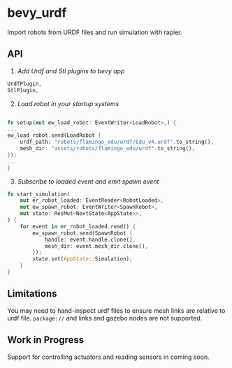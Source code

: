 # bevy_urdf

Import robots from URDF files and run simulation with rapier.

## API 

1. *Add Urdf and Stl plugins to bevy app*

```rust
UrdfPlugin,
StlPlugin,
```

2. *Load robot in your startup systems*

```rust

fn setup(mut ew_load_robot: EventWriter<LoadRobot>,) {
...
ew_load_robot.send(LoadRobot {
    urdf_path: "robots/flamingo_edu/urdf/Edu_v4.urdf".to_string(),
    mesh_dir: "assets/robots/flamingo_edu/urdf".to_string(),
});
...
}
```

3. *Subscribe to loaded event and emit spawn event*

```rust
fn start_simulation(
    mut er_robot_loaded: EventReader<RobotLoaded>,
    mut ew_spawn_robot: EventWriter<SpawnRobot>,
    mut state: ResMut<NextState<AppState>>,
) {
    for event in er_robot_loaded.read() {
        ew_spawn_robot.send(SpawnRobot {
            handle: event.handle.clone(),
            mesh_dir: event.mesh_dir.clone(),
        });
        state.set(AppState::Simulation);
    }
}
```

## Limitations

You may need to hand-inspect urdf files to ensure mesh links are relative to urdf file. `package://` and links and gazebo nodes are not supported.

## Work in Progress

Support for controlling actuators and reading sensors in coming soon. 
